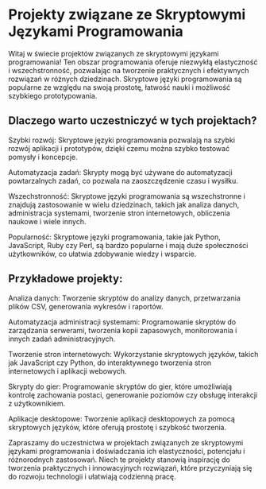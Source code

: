 # Projekty związane ze Skryptowymi Językami Programowania
Witaj w świecie projektów związanych ze skryptowymi językami programowania! Ten obszar programowania oferuje niezwykłą elastyczność i wszechstronność, pozwalając na tworzenie praktycznych i efektywnych rozwiązań w różnych dziedzinach. Skryptowe języki programowania są popularne ze względu na swoją prostotę, łatwość nauki i możliwość szybkiego prototypowania.

## Dlaczego warto uczestniczyć w tych projektach?
Szybki rozwój: Skryptowe języki programowania pozwalają na szybki rozwój aplikacji i prototypów, dzięki czemu można szybko testować pomysły i koncepcje.

Automatyzacja zadań: Skrypty mogą być używane do automatyzacji powtarzalnych zadań, co pozwala na zaoszczędzenie czasu i wysiłku.

Wszechstronność: Skryptowe języki programowania są wszechstronne i znajdują zastosowanie w wielu dziedzinach, takich jak analiza danych, administracja systemami, tworzenie stron internetowych, obliczenia naukowe i wiele innych.

Popularność: Skryptowe języki programowania, takie jak Python, JavaScript, Ruby czy Perl, są bardzo popularne i mają duże społeczności użytkowników, co ułatwia zdobywanie wiedzy i wsparcie.

## Przykładowe projekty:
Analiza danych: Tworzenie skryptów do analizy danych, przetwarzania plików CSV, generowania wykresów i raportów.

Automatyzacja administracji systemami: Programowanie skryptów do zarządzania serwerami, tworzenia kopii zapasowych, monitorowania i innych zadań administracyjnych.

Tworzenie stron internetowych: Wykorzystanie skryptowych języków, takich jak JavaScript czy Python, do interaktywnego tworzenia stron internetowych i aplikacji webowych.

Skrypty do gier: Programowanie skryptów do gier, które umożliwiają kontrolę zachowania postaci, generowanie poziomów czy obsługę interakcji z użytkownikiem.

Aplikacje desktopowe: Tworzenie aplikacji desktopowych za pomocą skryptowych języków, które oferują prostotę i szybkość tworzenia.

Zapraszamy do uczestnictwa w projektach związanych ze skryptowymi językami programowania i doświadczania ich elastyczności, potencjału i różnorodnych zastosowań. Niech te projekty stanowią inspirację do tworzenia praktycznych i innowacyjnych rozwiązań, które przyczyniają się do rozwoju technologii i ułatwiają codzienną pracę.
